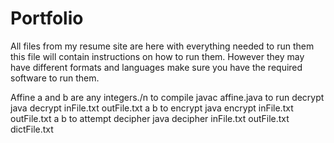 # Portfolio
All files from my resume site are here with everything needed to run them this file will contain instructions on how to run them.
However they may have different formats and languages make sure you have the required software to run them.


Affine
a and b are any integers./n
to compile
javac affine.java
to run decrypt
java decrypt inFile.txt outFile.txt a b
to encrypt
java encrypt inFile.txt outFile.txt a b
to attempt decipher
java decipher inFile.txt outFile.txt dictFile.txt


